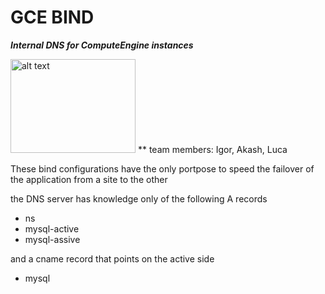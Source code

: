 # GCE BIND

***Internal DNS for ComputeEngine instances***

<img src="https://cloud.githubusercontent.com/assets/13706023/9293131/7371c078-4461-11e5-891b-4ece09005a86.png" alt="alt text" style="width:200;height:150">
** team members: Igor, Akash, Luca


These bind configurations have the only portpose to speed the failover of the application from a site to the other

the DNS server has knowledge only of the following A records

* ns
* mysql-active
* mysql-assive

and a cname record that points on the active side

* mysql


